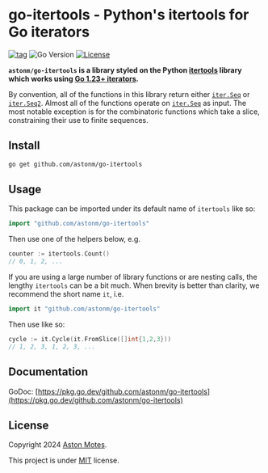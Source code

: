 # go-itertools - Python's itertools for Go iterators

[![tag](https://img.shields.io/github/tag/astonm/go-itertools.svg)](https://github.com/astonm/go-itertools/tags)
![Go Version](https://img.shields.io/badge/Go-%3E%3D%201.23-007d9c)
[![License](https://img.shields.io/github/license/astonm/go-itertools)](./LICENSE)

**`astonm/go-itertools` is a library styled on the Python [itertools](https://docs.python.org/3/library/itertools.html) library which works using [Go 1.23+ iterators](https://pkg.go.dev/iter).**

By convention, all of the functions in this library return either [`iter.Seq`](https://pkg.go.dev/iter#Seq) or [`iter.Seq2`](https://pkg.go.dev/iter#Seq2). Almost all of the functions operate on [`iter.Seq`](https://pkg.go.dev/iter#Seq) as input. The most notable exception is for the combinatoric functions which take a slice, constraining their use to finite sequences.

## Install

```sh
go get github.com/astonm/go-itertools
```

## Usage


This package can be imported under its default name of `itertools` like so:

```go
import "github.com/astonm/go-itertools"
```

Then use one of the helpers below, e.g.

```go
counter := itertools.Count()
// 0, 1, 2, ...
```

If you are using a large number of library functions or are nesting calls, the lengthy `itertools` can be a bit much. When brevity is better than clarity, we recommend the short name `it`, i.e.


```go
import it "github.com/astonm/go-itertools"
```

Then use like so:


```go
cycle := it.Cycle(it.FromSlice([]int{1,2,3}))
// 1, 2, 3, 1, 2, 3, ...
```

## Documentation

GoDoc: [https://pkg.go.dev/github.com/astonm/go-itertools](https://pkg.go.dev/github.com/astonm/go-itertools)

## License

Copyright 2024 [Aston Motes](https://github.com/astonm).

This project is under [MIT](./LICENSE) license.

